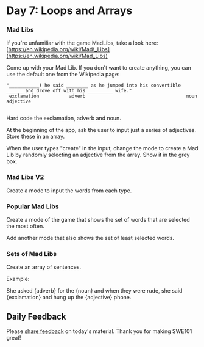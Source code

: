 # Day 7: Loops and Arrays

### Mad Libs

If you're unfamiliar with the game MadLibs, take a look here: [https://en.wikipedia.org/wiki/Mad\_Libs](https://en.wikipedia.org/wiki/Mad_Libs)

Come up with your Mad Lib. If you don't want to create anything, you can use the default one from the Wikipedia page:

```text
"___________! he said ________ as he jumped into his convertible ______ and drove off with his _________ wife."
 exclamation           adverb                                     noun                         adjective 
                                                     
```

Hard code the exclamation, adverb and noun.

At the beginning of the app, ask the user to input just a series of adjectives. Store these in an array.

When the user types "create" in the input, change the mode to create a Mad Lib by randomly selecting an adjective from the array. Show it in the grey box.

### Mad Libs V2

Create a mode to input the words from each type. 

### Popular Mad Libs

Create a mode of the game that shows the set of words that are selected the most often.

Add another mode that also shows the set of least selected words.

### Sets of Mad Libs

Create an array of sentences.

Example:

She asked {adverb} for the {noun} and when they were rude, she said {exclamation} and hung up the {adjective} phone.

## Daily Feedback

Please [share feedback](https://forms.gle/NK3mez8er7pPo7tu5) on today's material. Thank you for making SWE101 great!

